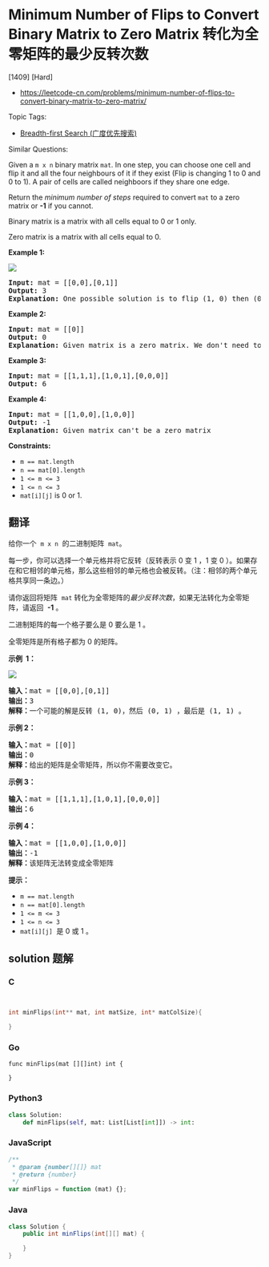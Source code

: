 # Minimum Number of Flips to Convert Binary Matrix to Zero Matrix 转化为全零矩阵的最少反转次数

[1409] [Hard]

- https://leetcode-cn.com/problems/minimum-number-of-flips-to-convert-binary-matrix-to-zero-matrix/

Topic Tags:

- [Breadth-first Search (广度优先搜索)](https://leetcode-cn.com/tag/breadth-first-search/)

Similar Questions:

Given a `m x n` binary matrix `mat`. In one step, you can choose one cell and flip it and all the four neighbours of it if they exist (Flip is changing 1 to 0 and 0 to 1). A pair of cells are called neighboors if they share one edge.

Return the _minimum number of steps_ required to convert `mat` to a zero matrix or **\-1** if you cannot.

Binary matrix is a matrix with all cells equal to 0 or 1 only.

Zero matrix is a matrix with all cells equal to 0.

**Example 1:**

![](https://assets.leetcode.com/uploads/2019/11/28/matrix.png)

<pre><strong>Input:</strong> mat = [[0,0],[0,1]]
<strong>Output:</strong> 3
<strong>Explanation:</strong> One possible solution is to flip (1, 0) then (0, 1) and finally (1, 1) as shown.
</pre>

**Example 2:**

<pre><strong>Input:</strong> mat = [[0]]
<strong>Output:</strong> 0
<strong>Explanation:</strong> Given matrix is a zero matrix. We don't need to change it.
</pre>

**Example 3:**

<pre><strong>Input:</strong> mat = [[1,1,1],[1,0,1],[0,0,0]]
<strong>Output:</strong> 6
</pre>

**Example 4:**

<pre><strong>Input:</strong> mat = [[1,0,0],[1,0,0]]
<strong>Output:</strong> -1
<strong>Explanation:</strong> Given matrix can't be a zero matrix
</pre>

**Constraints:**

- `m == mat.length`
- `n == mat[0].length`
- `1 <= m <= 3`
- `1 <= n <= 3`
- `mat[i][j]` is 0 or 1.

## 翻译

给你一个  `m x n`  的二进制矩阵  `mat`。

每一步，你可以选择一个单元格并将它反转（反转表示 0 变 1 ，1 变 0 ）。如果存在和它相邻的单元格，那么这些相邻的单元格也会被反转。（注：相邻的两个单元格共享同一条边。）

请你返回将矩阵  `mat` 转化为全零矩阵的*最少反转次数*，如果无法转化为全零矩阵，请返回  **\-1** 。

二进制矩阵的每一个格子要么是 0 要么是 1 。

全零矩阵是所有格子都为 0 的矩阵。

**示例  1：**

![](https://assets.leetcode-cn.com/aliyun-lc-upload/uploads/2019/12/13/matrix.png)

<pre><strong>输入：</strong>mat = [[0,0],[0,1]]
<strong>输出：</strong>3
<strong>解释：</strong>一个可能的解是反转 (1, 0)，然后 (0, 1) ，最后是 (1, 1) 。
</pre>

**示例 2：**

<pre><strong>输入：</strong>mat = [[0]]
<strong>输出：</strong>0
<strong>解释：</strong>给出的矩阵是全零矩阵，所以你不需要改变它。
</pre>

**示例 3：**

<pre><strong>输入：</strong>mat = [[1,1,1],[1,0,1],[0,0,0]]
<strong>输出：</strong>6
</pre>

**示例 4：**

<pre><strong>输入：</strong>mat = [[1,0,0],[1,0,0]]
<strong>输出：</strong>-1
<strong>解释：</strong>该矩阵无法转变成全零矩阵
</pre>

**提示：**

- `m == mat.length`
- `n == mat[0].length`
- `1 <= m <= 3`
- `1 <= n <= 3`
- `mat[i][j]`  是 0 或 1 。

## solution 题解

### C

```c


int minFlips(int** mat, int matSize, int* matColSize){

}


```

### Go

```golang
func minFlips(mat [][]int) int {

}
```

### Python3

```python
class Solution:
    def minFlips(self, mat: List[List[int]]) -> int:

```

### JavaScript

```javascript
/**
 * @param {number[][]} mat
 * @return {number}
 */
var minFlips = function (mat) {};
```

### Java

```java
class Solution {
    public int minFlips(int[][] mat) {

    }
}
```
